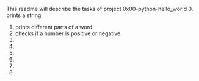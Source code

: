 This readme will describe the tasks of project 0x00-python-hello_world
0. prints a string
1. prints different parts of a word
2. checks if a number is positive or negative
3.
4.
5.
6.
7.
8.
